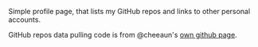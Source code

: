 Simple profile page, that lists my GitHub repos and links to other personal accounts.

GitHub repos data pulling code is from @cheeaun's [own github page](https://github.com/cheeaun/cheeaun.github.com).